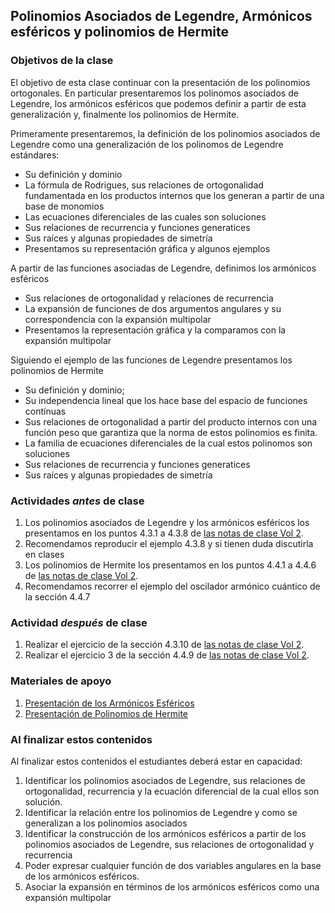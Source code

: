 ## Polinomios Asociados de Legendre, Armónicos esféricos y polinomios de Hermite

### Objetivos de la clase
El objetivo de esta clase continuar con la presentación de los polinomios ortogonales. En particular presentaremos los polinomos asociados de Legendre, los armónicos esféricos que podemos definir a partir de esta generalización y, finalmente los polinomios de Hermite.

Primeramente presentaremos, la definición de los polinomios asociados de Legendre como una generalización de los polinomos de Legendre estándares:
 + Su definición y dominio
 + La fórmula de Rodrigues, sus relaciones de ortogonalidad fundamentada en los productos internos que los generan a partir de una base de monomios
 + Las ecuaciones diferenciales de las cuales son soluciones
 + Sus relaciones de recurrencia y funciones generatices
 + Sus raíces y algunas propiedades de simetría
 + Presentamos su representación gráfica y algunos ejemplos

A partir de las funciones asociadas de Legendre, definimos los armónicos esféricos
 + Sus relaciones de ortogonalidad y relaciones de recurrencia
 + La expansión de funciones de dos argumentos angulares y su correspondencia con la expansión multipolar
 + Presentamos la representación gráfica y la comparamos con la expansión multipolar

Siguiendo el ejemplo de las funciones de Legendre presentamos los polinomios de Hermite
+ Su definición y dominio;
+ Su independencia lineal que los hace base del espacio de funciones contínuas
+ Sus relaciones de ortogonalidad a partir del producto internos con una función peso que garantiza que la norma de estos polinomios es finita.
+ La familia de ecuaciones diferenciales de la cual estos polinomos son soluciones
+ Sus relaciones de recurrencia y funciones generatices
+ Sus raíces y algunas propiedades de simetría

### Actividades *antes* de clase
 1. Los polinomios asociados de Legendre y los armónicos esféricos los presentamos en los puntos 4.3.1 a 4.3.8 de [las notas de clase Vol 2](https://github.com/nunezluis/MisCursos/blob/main/MisMateriales/LibrosCapitulos/VolumenDOS.pdf).
 2. Recomendamos reproducir el ejemplo 4.3.8 y si tienen duda discutirla en clases
 3. Los polinomios de Hermite los presentamos en los puntos 4.4.1 a 4.4.6 de [las notas de clase Vol 2](https://github.com/nunezluis/MisCursos/blob/main/MisMateriales/LibrosCapitulos/VolumenDOS.pdf).
 4. Recomendamos recorrer el ejemplo del oscilador armónico cuántico de la sección 4.4.7

### Actividad *después* de clase
 1. Realizar el ejercicio de la sección 4.3.10 de [las notas de clase Vol 2](https://github.com/nunezluis/MisCursos/blob/main/MisMateriales/LibrosCapitulos/VolumenDOS.pdf).
 2. Realizar el ejercicio 3 de la sección 4.4.9 de [las notas de clase Vol 2](https://github.com/nunezluis/MisCursos/blob/main/MisMateriales/LibrosCapitulos/VolumenDOS.pdf).


### Materiales de apoyo
  1. [Presentación de los Armónicos Esféricos](https://github.com/nunezluis/MisCursos/blob/main/MisMateriales/Presentaciones/M2_23ArmonicoEsfericos.pdf)
  2. [Presentación de Polinomios de Hermite](https://github.com/nunezluis/MisCursos/blob/main/MisMateriales/Presentaciones/M2_24PolHermite.pdf)

### Al finalizar estos contenidos
Al finalizar estos contenidos el estudiantes deberá estar en capacidad:
 1. Identificar los polinomios asociados de Legendre, sus relaciones de ortogonalidad, recurrencia y la ecuación diferencial de la cual ellos son solución.
 2. Identificar la relación entre los polinomios de Legendre y como se generalizan a los polinomios asociados
 3. Identificar la construcción de los armónicos esféricos a partir de los polinomios asociados de Legendre, sus relaciones de ortogonalidad y recurrencia
 4. Poder expresar cualquier función de dos variables angulares en la base de los armónicos esféricos.
 5. Asociar la expansión en términos de los armónicos esféricos como una expansión multipolar
